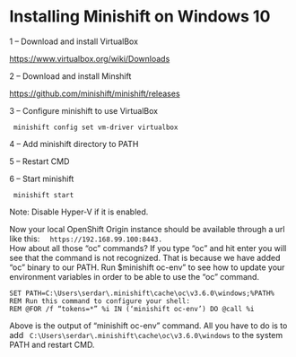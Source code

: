 # Installing Minishift on Windows 10

1 – Download and install VirtualBox

https://www.virtualbox.org/wiki/Downloads

2 – Download and install Minshift

https://github.com/minishift/minishift/releases

3 – Configure minishift to use VirtualBox

 ```  minishift config set vm-driver virtualbox ```  

4 – Add minishift directory to PATH

5 – Restart CMD

6 – Start minishift

```  minishift start ```  

Note: Disable Hyper-V if it is enabled.

Now your local OpenShift Origin instance should be available through a url like this: ```  https://192.168.99.100:8443.```  
How about all those “oc” commands? If you type “oc” and hit enter you will see that the command is not recognized. That is because we have added “oc” binary to our PATH. Run $minishift oc-env” to see how to update your environment variables in order to be able to use the “oc” command.
```  C:\Users\serdar>minishift oc-env  
SET PATH=C:\Users\serdar\.minishift\cache\oc\v3.6.0\windows;%PATH%
REM Run this command to configure your shell:
REM @FOR /f “tokens=*” %i IN (‘minishift oc-env’) DO @call %i
``` 
Above is the output of “minishift oc-env” command. All you have to do is to add ``` C:\Users\serdar\.minishift\cache\oc\v3.6.0\windows``` to the system PATH and restart CMD.
